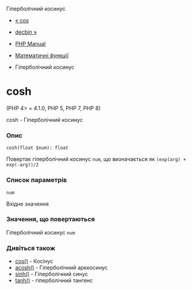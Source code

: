 Гіперболічний косинус

-   [« cos](function.cos.md)
    
-   [decbin »](function.decbin.md)
    
-   [PHP Manual](index.md)
    
-   [Математичні функції](ref.math.md)
    
-   Гіперболічний косинус
    

# cosh

(PHP 4> = 4.1.0, PHP 5, PHP 7, PHP 8)

cosh - Гіперболічний косинус

### Опис

```methodsynopsis
cosh(float $num): float
```

Повертає гіперболічний косинус `num`, що визначається як `(exp(arg) + exp(-arg))/2`

### Список параметрів

`num`

Вхідне значення

### Значення, що повертаються

Гіперболічний косинус `num`

### Дивіться також

-   [cos()](function.cos.md) - Косінус
-   [acosh()](function.acosh.md) - Гіперболічний арккосинус
-   [sinh()](function.sinh.md) - Гіперболічний синус
-   [tanh()](function.tanh.md) - гіперболічний тангенс